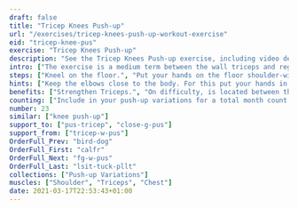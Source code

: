 ```yaml
---
draft: false
title: "Tricep Knees Push-up"
url: "/exercises/tricep-knees-push-up-workout-exercise"
eid: "tricep-knee-pus"
exercise: "Tricep Knees Push-up"
description: "See the Tricep Knees Push-up exercise, including video demonstration, instructions on how-to perform, benefits, activated body parts and related exercises."
intro: ["The exercise is a medium term between the wall triceps and regular triceps push-up. Highly focused in the triceps, also addresses shoulder and chest."]
steps: ["Kneel on the floor.", "Put your hands on the floor shoulder-width and arms straight, fingers facing forward.", "This is the starting position.", "Bend your arms, bringing shoulders close to your hands and chest near the floor.", "Straighten your arms and bring your body to the initial position."]
hints: ["Keep the elbows close to the body. For this put your hands in a way that the fingers point forward."]
benefits: ["Strengthen Triceps.", "On difficulty, is located between the wall and full version of Triceps Push-ups."]
counting: ["Include in your push-up variations for a total month count.", "Make 1 to 3 series of 10."]
number: 23
similar: ["knee push-up"]
support_to: ["pus-tricep", "close-g-pus"]
support_from: ["tricep-w-pus"]
OrderFull_Prev: "bird-dog"
OrderFull_First: "calfr"
OrderFull_Next: "fg-w-pus"
OrderFull_Last: "lsit-tuck-pllt"
collections: ["Push-up Variations"]
muscles: ["Shoulder", "Triceps", "Chest"]
date: 2021-03-17T22:53:43+01:00
---
```

